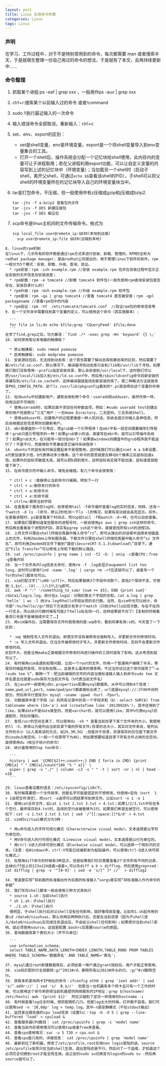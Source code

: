 ```yaml
---
layout: post
title: Linux 实用命令积累
categories: Linux
tags: Linux
---
```


### 声明

在学习、工作过程中，对于不是特别常用到的命令，每次都需要 man 或者搜索半天，于是就萌生整理一份自己用过的命令的想法，于是就有了本文，且再持续更新中……

### 命令整理

1. 抓取某个进程:ps -eaf | grep xxx ，一般用作ps -aux | grep xxx
2. ctrl+r:搜索某个以前输入过的命令 或者!command
3. sudo !!执行最近输入的一次命令
4. 输入错误命令全部取消，重新输入：ctrl+c
5. set、env、export的区别：
    * set是shell变量，env是环境变量，export是一个将shell变量导入到env变量集合的工具。
    * 打开一个shell后，操作系统会分配一个记忆块给shell使用，此内存内的变量可让子进程取用；若在父进程利用export功能，可以让自定义变量的内容写到上述的记忆块中（环境变量）；当加载另一个shell时（启动子shell，离开父shell，可通过`echo $$`查看该shell的PID），子shell可以将父shell的环境变量所在的记忆块导入自己的环境变量块当中。          
6. tar是打包命令，不压缩，但一般使用中有z压缩成gzip和j压缩成bzip2.

    ```
    tar -jtv -f a.bzip2 查看包内文件
    tar -jcv -f DES 新建压缩包
    tar -jxv -f DES 解压包
    ```
7. scp命令是linux主机间的文件传输命令。格式为
  
    ```
    scp local_file user@remote_ip:$DIR(本地到远端)
      scp user@remote_ip:file $DIR(远端到本地)
  ```
8. linux的rpm机制
  在linux下，几乎所有的软件都是通过rpm方式来进行安装、卸载、管理的。RPM的全称为redhat package manager，是由redhat公司提出的，用于管理linux下软件的软件。rpm一般分为5个模式：安装、卸载、升级、查询、验证。
    * rpm安装：rpm -ivh example.rpm //安装 example.rpm 包并在安装过程中显示正在安装的文件信息及安装进度；
    * rpm卸载：rpm -e tomcat4 //卸载 tomcat4 软件包(一般先使用rpm查询安装包是否存在、安装目录什么的)
    * rpm升级：rpm -Uvh example.rpm //升级 example.rpm 软件包
    * rpm查询：rpm -qa | grep tomcat4 //查看 tomcat4 是否被安装；rpm -qpl packagename //查看rpm包中的内容
    * rpm验证：rpm -Vf  /etc/tomcat4/tomcat4.conf  //验证rpm包的修改信息等
9. 在一个文件夹中需要找到某个变量的定义，可以使用这个命令（其实是脚本）:

    ```
    for file in ls;do echo $file;grep 'CQueryFeed' $file;done
    ```
  在学了find,grep之后，功力暴涨：`find ./* -exec grep -Hn 'keyword' {} \;`
10. 如何禁用笔记本电脑的触摸板？

    * 禁止触摸板: sudo rmmod psmouse
    * 启用触摸板: sudo modprobe psmouse
11. 安装源码包后，无法找到动态库：这个首先需要了解动态库和静态库的区别，然后需要了解/etc/ld.so.conf，默认情况下，编译器寻找动态库只会到/lib和/usr/lib下寻找，如果我们我们没有使用--prefix指定安装目录，那么会安装到/usr/local下，这时我们可以把/usr/local/lib加入到/etc/ld.so.conf中，然后用/sbin/ldconfig命令将新安装的库缓存到/etc/ld.so.cache中，这样编译器就能找到新安装的库了。第二种解决方法就是改变PKG_CONFIG_PATH，这个ls /usr/lib/pkgconfig看到的*.pc就会明白这个变量的作用了。
12. 在Ubuntu中创建新用户，通常会用到两个命令：useradd和adduser。虽然作用一样，但用法却不尽相同：
    * 使用useradd时，如果后面不添加任何参数选项，例如：#sudo useradd test创建出来的用户将是默认“三无”用户：一无Home Directory，二无密码，三无系统Shell。
    * 使用adduser时，创建用户的过程更像是一种人机对话，系统会提示你输入各种信息，然后会根据这些信息帮你创建新用户。
13. mbr是硬盘的一个引导区，而grub是一个引导程序！在mbr中有一段空间需要编写引导程序！grub只是引导程序的一种！如果grub够小的话，直接写在mbr中，就可以引导操作系统了！如果grub太大，在只能写一部分在mbr了！如果装windows则硬盘中的grub程序就不能运行了！不是不行，而是微软不愿兼容其它操作系统程序！
14. ubuntu下的鼠标有时候设置起来不是很管用，这时候我们可以通过xset m a b来设置，a代表加速多少倍，b代表移动多少像素。这个命令的意思就是在移动b个像素之后鼠标加速a倍。如果你的鼠标灵敏度太高，就可以把b调到很大，这样鼠标肯定就不能加速，鼠标速度就能慢下来了。
15. 在命令提示符中输入命令，难免会输错。有几个命令会很常用：

    * ctrl + c :直接停止当前命令行编辑，转到下一行
    * ctrl + u:删除本行的命令
    * ctrl + a:到命令头
    * ctrl + e:到命令尾
    * ctrl+w:删除当前字段
16. 在查看某个服务的log时，经常使用tail -f命令循环查看log的实时信息，同样，还有一个watch -d ls -l命令，默认2秒检测一下ls -l的情况，如果有变动就会高亮显示。另外，在查看进程时，ps是查看某个时间点，而top如tail -f和watch -d一样，也可以动态查看。
17. 如果我们需要知道某些服务的进程号时，一般会使用ps aux | grep ssh这样的命令，然后再去看看各个进程的PID，其实有pgrep ssh这个命令，直接查找所有ssh的进程ID。
18. 上传文件只需在shell终端仿真器中输入命令“rz”，即可从弹出的对话框中选择本地磁盘上的文件，利用Zmodem上传到服务器。下载文件只需在shell终端仿真器中输入命令“sz 文件名”，即可利用Zmodem将文件下载到“路径\SecureCRT-5.1.3\download\”目录下。通过“File Transfer”可以修改上传和下载的默认路径。
19. cat /proc/cpuinfo | grep name | cut -f2 -d: | uniq -c查看CPU；free -g查看内存
20. 当一个文件夹内log信息太多时，使用rm -f .log会显示augument list too long，这时可以使用find -name '.log' | xargs rm -rf应该就可以了，或者写一个for的shell脚本也可以。
21. vim匹配汉字[^\x00-\x7f]+，然后如果替换3个字段中间那个，其他2个保持不变，可使用:1,$s(...)X(...)/\1Y\2/g即可。
22. awk -F ":" '/something_to_sum/ {sum += $5}; END {print sum}' /data1/log/a.log，统计在a.log以：分隔的第五个字段的总和。cat a.log | grep 'hello' | wc -l 统计a.log中hello字段出现的总行数。当然，在vim中也可以统计，命令是":%s/hello//gn"然后下方会提示有多少个match（只统计hello出现次数，与在不在同一行无关。所以统计行数时候有可能2个hello处在同一行，这样结果就不对了）【复制的时候看看双引号是不是被搞成中文了。。】
23. 用vim操作后，当需要保存文件时我常用的是:wq命令，看到同事有用:x的。今天查了一下区别：

    * :wq 强制性写入文件并退出。即使文件没有被修改也强制写入，并更新文件的修改时间。
    * :x 写入文件并退出。仅当文件被修改时才写入，并更新文件修改时间，否则不会更新文件修改时间。
  区别不大，但是当用make之类根据文件修改时间进行操作的工具时就有了影响。这点考虑到就可以了。
24. 有时候用vim会遇到权限问题，比如一个root的文件，你用一个普通用户编辑了半天，等保存时候猛然发现，你没有权限。。。这是多么蛋疼的情景啊。不过当你试过这个命令就笑了“:w !sudo tee %”，解释一下：把当前编辑的文件的内容当做标准输入输入到命令sudo tee 文件名里去也就是sudo保存为当前文件名（%代表当前文件名）
25. 在java中一般使用jdbc.properties配置mysql数据库。从中可以得到4个信息：name,pwd,url,port。name/pwd/port都直接标出来了，url就是mysql://:3746中间的部分。然后命令行登陆为> mysql -uname -ppwd -hurl -Pport。
26. 对数据库中某个字段（a）的所有记录中的另一个字段求和（b）：select SUM(b) from tablename where (Id='a') and (createTime like '20130926%'); 其中还用到了like，如果date不是date类型的，而是varchar的，就可以使用like，其中%代表mysql的通配符，然后你懂的。
27. 发现/usr的空间全满了，可以使用du -sh * 查看当前目录下某个文件夹的大小。我使用的ll -h，原来以为是列出当前目录下面的所有文件/目录的总大小，其实对文件来说，是列出文件的大小（以人类易读的方式，如2k,3M,5G）,但是对于目录，目录保存的仅仅是下面文件的inode占用空间。（一般一个目录带下为4K），而如果想要知道目录下所有文件占用的总空间，就得使用du（相当于统计的命令）
28. 统计最常用的top ten命令：
    
    ```
    history | awk '{CMD[$2]++;count++;} END { for(a in CMD) {print CMD[a] " " CMD[a]/count*100 "% " a}}' \
    pipe> | grep -v "./" | column -c3 -s " " -t | sort -nr | nl | head -n10
    ```

29. linux查看设置的语言：/etc/sysconfig/i18n下。
30. 有时候需要把一个文件排序，但是名字可能是固定的不想修改，你使用>定向（sort  1 > 1会把文件清空），而sort -o选项可以把结果写到原文件。比如sort -n 1 -o 1
31. 使用cat合并文件，如cat 1.txt 2.txt 3.txt > 4.txt；如果1/2/3.txt中存在多个空行，最终保存到4.txt时，连续的空行会被替换为1行。如果我们希望去掉空行，可以使用如下：cat -s 1.txt 2.txt 3.txt | sed '/^[[:space:]]*$/d' > 4.txt
32. vim的virtual模式分为3种：

    * 用v命令进入的字符可视化模式（Characterwise visual mode)。文本选择是以字符为单位的。
    * 用V命令进入的行可视化模式（Linewise visual mode)。文本选择是以行为单位的。
    * 用ctrl-V进入的块可视化模式（Blockwise visual mode）。可以选择一个矩形内的文本。（注意：在Windows中，ctrl-V可能已经被影射为粘贴操作，可以使用ctrl-Q进入块可视化模式。）
33. 在使用diff命令的时候有3种显示，但是如果我们仅仅需要查看2个文件所有不同的记录，去掉diff加上的123a124或者>或者<,可以先diff a b > difflog，然后使用grep+sed：cat difflog | grep -v '^[0-9]' | sed -e 's/[^ ]* //'  > difflog2

34. 管道是实现“将前面的标准输出作为后面的标准输入”xargs是实现“将标准输入作为命令的参数”
35. 我们写完shell脚本一般会使用三种方式来执行
    * source 1.sh：当前shell执行
    * sh 1.sh：子shell执行
    * ./1.sh：子shell执行
    很明显，子shell执行后对父shell没有任何影响，就好像局部变量。比如你1.sh起作用的是cd /data0/niushuai，那么你用后两种执行后，还是在当前目录（因为子shell进入/data0/niushuai后完成任务退出后，不会给父shell任何影响）；如果想对当前shell影响，就必须使用source。这就是配置.bashrc后需要source的原因。
36. 查询数据库某个表的大小（字节为单位）

    ```
    use information_schema;
    select TABLE_NAME,DATA_LENGTH+INDEX_LENGTH,TABLE_ROWS FROM TABLES WHERE TABLE_SCHEMA='数据库名' AND TABLE_NAME='表名';
    ```
37. mysql通过root新建数据库后，必须给某一用户通过grant授权后，用户才能正常使用。
38. vim将匹配的行全部删除:g/^2013#/d，删除所有以2013#开头的行。:g/^#/d删除空行。
39. 获取本机某块网卡IP地址的命令：ifconfig eth0 | grep 'inet addr' | sed 's/^.addr://' | sed 's/  B.$//'  但是当一台机器有多个网卡且只有一个工作的时候，可以使用这个命令来获得当前机器提供网络服务的IP地址：grep $(hostname) /etc/hosts| awk '{print $1}'  然后又碰到了逆天一样简单的hostname -i
40. 有时候查看log日志时候，想抓取随机几行。但是log太大的时候，打开都不容易。我们可以使用sed -n '20,60p' log > temp.log。其中-n是安静模式（不在stdout输出）
41. 监控某台服务器的cpu load信息（设置5s）：top -b -d 5 | grep --line-buffered 'load' > cpuload &
42. 查看服务器CPU数目： cat /proc/cpuinfo | grep -c 'model name'
43. 查看当前内存使用情况可以使用top或者free来查看。
44. 查看cpu使用情况：sar -u 5 720 > cpu.out &
45. 查看cpu是几核的，详细信息： cat /proc/cpuinfo | grep 'model name'
46. 最新到位了新机器，修改了/etc/profile,root后用non login登陆的话，source /etc/profile发现只在当前shell生效，退出登陆还是不行。然后问了一下运维，才知道这个必须完全切换到root才能全局生效。由之前的sudo su切换变为login的sudo su -然后再source就可以了。
